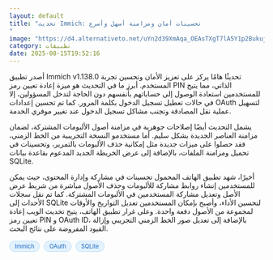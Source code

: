 ```yaml
---
layout: default
title: "تحديث Immich: تحسينات أمان ومزامنة أسهل وأسرع
"
image: "https://d4.alternativeto.net/uYn2d39XmAqa_OEAsTXgT7lA5Y1p2BukujnvY5gIyZc/rs:fill:1520:760:0/g:ce:0:0/YWJzOi8vZGlzdC9jb250ZW50LzE3NTUyODc3Nzk5NDQucG5n.png"
category: تطبيقات
date: 2025-08-15T19:52:16
---
```


أصدر تطبيق Immich v1.138.0 تحديثًا هامًا يركز على تعزيز الأمان وتحسين تجربة المستخدم. أبرز ما في التحديث هو ميزة إعادة تعيين رمز PIN الذاتي، مما يتيح للمستخدمين استعادة الوصول إلى حساباتهم بأنفسهم دون الحاجة لتدخل المسؤولين، إلا في حالات تعطيل تسجيل الدخول بكلمة المرور. كما تم تحسين إعدادات OAuth لتسهيل عملية نقل المصادقة وتجنب مشاكل تسجيل الدخول عند تغيير موفري الخدمة.

يشمل التحديث أيضًا إصلاحات جوهرية في مزامنة أصول الألبومات المشتركة، لضمان مزامنة العناصر الجديدة بشكل سليم. أما مستخدمو النسخة التجريبية من الخط الزمني، فقد حصلوا على ميزات جديدة مثل إمكانية حذف الألبومات بالتمرير، وتحسينات في تحميل ومزامنة الملفات، بالإضافة إلى عرض الخريطة الجديد المدعوم بقاعدة بيانات SQLite.

أخيرًا، شهد تطبيق الهاتف المحمول تحسينات في مشاركة وإدارة المحتوى، حيث يمكن للمستخدمين إنشاء روابط مشاركة للألبومات وحذف الأصول مباشرة من شريط عرض الأصل وتعديل مشاركة المستخدمين في الألبومات المشتركة. كما تم نقل سجلات الأحداث إلى SQLite لتحسين الأداء، وأصبح بإمكان المستخدمين تعديل التواريخ والأوقات لمجموعة من الأصول دفعة واحدة. وعلى غرار تطبيق الهاتف، يتيح تحديث الويب إعادة تعيين رمز PIN و OAuth ID، بالإضافة إلى تعديل صور الخط الزمني التجريبي وإزالة القيود المفروضة على نتائج البحث.

<div style="margin-top:2px; margin-bottom:2px;"><a href="https://bidjadraft.github.io/?query=Immich" style="background:#e3f2fd; color:#1565c0; font-size:80%; border-radius:12px; padding:3px 10px; margin:2px 4px 2px 0; display:inline-block; border:1px solid #bbdefb; text-decoration:none;">Immich</a> <a href="https://bidjadraft.github.io/?query=OAuth" style="background:#e3f2fd; color:#1565c0; font-size:80%; border-radius:12px; padding:3px 10px; margin:2px 4px 2px 0; display:inline-block; border:1px solid #bbdefb; text-decoration:none;">OAuth</a> <a href="https://bidjadraft.github.io/?query=SQLite" style="background:#e3f2fd; color:#1565c0; font-size:80%; border-radius:12px; padding:3px 10px; margin:2px 4px 2px 0; display:inline-block; border:1px solid #bbdefb; text-decoration:none;">SQLite</a></div><br><br>
